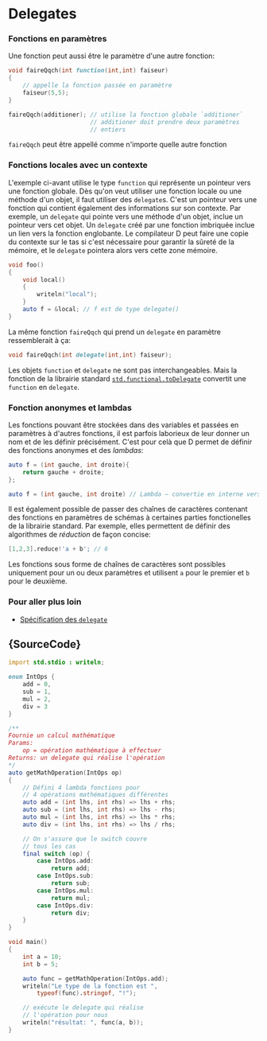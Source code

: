 # Delegates

### Fonctions en paramètres

Une fonction peut aussi être le paramètre d'une autre fonction:

```d
void faireQqch(int function(int,int) faiseur)
{
    // appelle la fonction passée en paramètre
    faiseur(5,5);
}

faireQqch(additioner); // utilise la fonction globale `additioner`
                       // additioner doit prendre deux paramètres
                       // entiers
```

`faireQqch` peut être appellé comme n'importe quelle autre fonction

### Fonctions locales avec un contexte

L'exemple ci-avant utilise le type `function` qui représente un pointeur vers une fonction globale. Dès qu'on veut utiliser une fonction locale ou une méthode d'un objet, il faut utiliser des `delegate`s. C'est un pointeur vers une fonction qui contient également des informations sur son contexte. Par exemple, un `delegate` qui pointe vers une méthode d'un objet, inclue un pointeur vers cet objet. Un `delegate` créé par une fonction imbriquée inclue un lien vers la fonction englobante. Le compilateur D peut faire une copie du contexte sur le tas si c'est nécessaire pour garantir la sûreté de la mémoire, et le `delegate` pointera alors vers cette zone mémoire.

```d
void foo()
{
    void local()
    {
        writeln("local");
    }
    auto f = &local; // f est de type delegate()
}
```
La même fonction `faireQqch` qui prend un `delegate` en paramètre ressemblerait à ça:

```d
void faireQqch(int delegate(int,int) faiseur);
```

Les objets `function` et `delegate` ne sont pas interchangeables. Mais la fonction de la librairie standard [`std.functional.toDelegate`](https://dlang.org/phobos/std_functional.html#.toDelegate) convertit une `function` en `delegate`.

### Fonction anonymes et lambdas

Les fonctions pouvant être stockées dans des variables et passées en paramètres à d'autres fonctions, il est parfois laborieux de leur donner un nom et de les définir précisément. C'est pour celà que D permet de définir des fonctions anonymes et des _lambdas_:

```d
auto f = (int gauche, int droite){
    return gauche + droite;
};

auto f = (int gauche, int droite) // Lambda — convertie en interne vers la fonction ci-avant
```

Il est également possible de passer des chaînes de caractères contenant des fonctions en paramètres de schémas à certaines parties fonctionelles de la librairie standard. Par exemple, elles permettent de définir des algorithmes de _réduction_ de façon concise:

```d
[1,2,3].reduce!'a + b'; // 6
```

Les fonctions sous forme de chaînes de caractères sont possibles uniquement pour un ou deux paramètres et utilisent `a` pour le premier et `b` pour le deuxième.

### Pour aller plus loin

- [Spécification des `delegate`](https://dlang.org/spec/function.html#closures)

## {SourceCode}

```d
import std.stdio : writeln;

enum IntOps {
    add = 0,
    sub = 1,
    mul = 2,
    div = 3
}

/**
Fournie un calcul mathématique
Params:
    op = opération mathématique à effectuer
Returns: un delegate qui réalise l'opération
*/
auto getMathOperation(IntOps op)
{
    // Défini 4 lambda fonctions pour
    // 4 opérations mathématiques différentes
    auto add = (int lhs, int rhs) => lhs + rhs;
    auto sub = (int lhs, int rhs) => lhs - rhs;
    auto mul = (int lhs, int rhs) => lhs * rhs;
    auto div = (int lhs, int rhs) => lhs / rhs;

    // On s'assure que le switch couvre
    // tous les cas
    final switch (op) {
        case IntOps.add:
            return add;
        case IntOps.sub:
            return sub;
        case IntOps.mul:
            return mul;
        case IntOps.div:
            return div;
    }
}

void main()
{
    int a = 10;
    int b = 5;

    auto func = getMathOperation(IntOps.add);
    writeln("Le type de la fonction est ",
        typeof(func).stringof, "!");

    // exécute le delegate qui réalise 
    // l'opération pour nous
    writeln("résultat: ", func(a, b));
}
```
